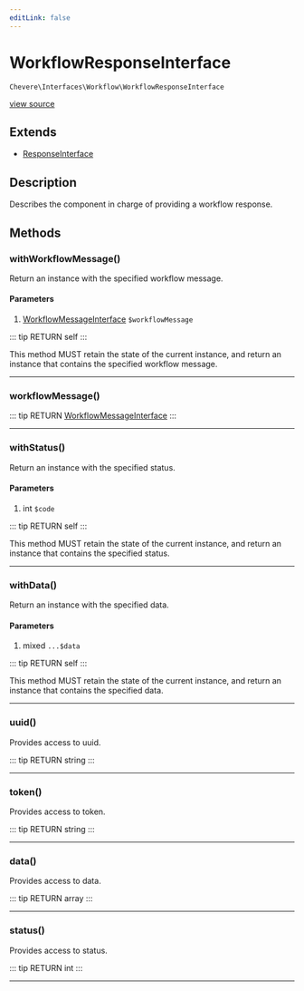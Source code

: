 ```yaml
---
editLink: false
---
```


# WorkflowResponseInterface

`Chevere\Interfaces\Workflow\WorkflowResponseInterface`

[view source](https://github.com/chevere/chevere/blob/master/src/Chevere/Interfaces/Workflow/WorkflowResponseInterface.php)

## Extends

- [ResponseInterface](../Response/ResponseInterface.md)

## Description

Describes the component in charge of providing a workflow response.

## Methods

### withWorkflowMessage()

Return an instance with the specified workflow message.

#### Parameters

1. [WorkflowMessageInterface](./WorkflowMessageInterface.md) `$workflowMessage`

::: tip RETURN
self
:::

This method MUST retain the state of the current instance, and return
an instance that contains the specified workflow message.

---

### workflowMessage()

::: tip RETURN
[WorkflowMessageInterface](./WorkflowMessageInterface.md)
:::

---

### withStatus()

Return an instance with the specified status.

#### Parameters

1. int `$code`

::: tip RETURN
self
:::

This method MUST retain the state of the current instance, and return
an instance that contains the specified status.

---

### withData()

Return an instance with the specified data.

#### Parameters

1. mixed `...$data`

::: tip RETURN
self
:::

This method MUST retain the state of the current instance, and return
an instance that contains the specified data.

---

### uuid()

Provides access to uuid.

::: tip RETURN
string
:::

---

### token()

Provides access to token.

::: tip RETURN
string
:::

---

### data()

Provides access to data.

::: tip RETURN
array
:::

---

### status()

Provides access to status.

::: tip RETURN
int
:::

---

